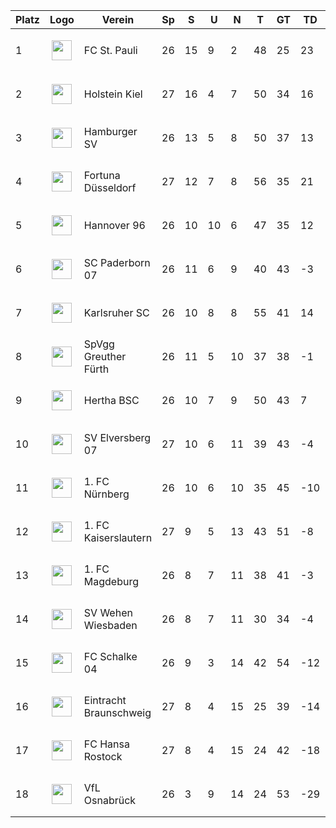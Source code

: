 |Platz|Logo|Verein|Sp|S|U|N|T|GT|TD|Pkte|Letzte 5|Spiel|
|-----|----|------|--|-|-|-|-|--|--|----|--------|-----|
|1|<p align="center"><img src="https://upload.wikimedia.org/wikipedia/de/b/b3/Fc_st_pauli_logo.svg" height="32"/></p>|FC St. Pauli|26|15|9|2|48|25|23|54|✅✅❌✅✅||
|2|<p align="center"><img src="https://upload.wikimedia.org/wikipedia/commons/thumb/3/30/Holstein_Kiel_Logo.svg/300px-Holstein_Kiel_Logo.svg.png" height="32"/></p>|Holstein Kiel|27|16|4|7|50|34|16|52|✅✅➖❌✅|1:0 (FC Hansa Rostock)|
|3|<p align="center"><img src="https://upload.wikimedia.org/wikipedia/commons/f/f7/Hamburger_SV_logo.svg" height="32"/></p>|Hamburger SV|26|13|5|8|50|37|13|44|✅❌❌✅➖||
|4|<p align="center"><img src="https://upload.wikimedia.org/wikipedia/commons/thumb/9/94/Fortuna_D%C3%BCsseldorf.svg/150px-Fortuna_D%C3%BCsseldorf.svg.png" height="32"/></p>|Fortuna Düsseldorf|27|12|7|8|56|35|21|43|✅✅➖✅➖|0:1 (1. FC Kaiserslautern)|
|5|<p align="center"><img src="https://upload.wikimedia.org/wikipedia/commons/c/cd/Hannover_96_Logo.svg" height="32"/></p>|Hannover 96|26|10|10|6|47|35|12|40|➖➖➖❌✅||
|6|<p align="center"><img src="https://upload.wikimedia.org/wikipedia/commons/e/e3/SC_Paderborn_07_Logo.svg" height="32"/></p>|SC Paderborn 07|26|11|6|9|40|43|-3|39|❌➖➖✅❌||
|7|<p align="center"><img src="https://upload.wikimedia.org/wikipedia/commons/c/c8/Karlsruher_SC_Logo_2.svg" height="32"/></p>|Karlsruher SC|26|10|8|8|55|41|14|38|✅❌✅✅➖||
|8|<p align="center"><img src="https://i.imgur.com/pwuVbKr.png" height="32"/></p>|SpVgg Greuther Fürth|26|11|5|10|37|38|-1|38|❌❌❌✅❌||
|9|<p align="center"><img src="https://i.imgur.com/apFwbYZ.png" height="32"/></p>|Hertha BSC|26|10|7|9|50|43|7|37|✅❌➖➖✅||
|10|<p align="center"><img src="https://upload.wikimedia.org/wikipedia/commons/d/d4/SV_Elversberg_Logo_2015.svg" height="32"/></p>|SV Elversberg 07|27|10|6|11|39|43|-4|36|❌✅❌❌✅|0:0 (Eintracht Braunschweig)|
|11|<p align="center"><img src="https://upload.wikimedia.org/wikipedia/commons/f/fa/1._FC_N%C3%BCrnberg_logo.svg" height="32"/></p>|1. FC Nürnberg|26|10|6|10|35|45|-10|36|❌✅✅❌➖||
|12|<p align="center"><img src="https://upload.wikimedia.org/wikipedia/commons/d/d3/Logo_1_FC_Kaiserslautern.svg" height="32"/></p>|1. FC Kaiserslautern|27|9|5|13|43|51|-8|32|➖✅✅❌➖|1:0 (Fortuna Düsseldorf)|
|13|<p align="center"><img src="https://upload.wikimedia.org/wikipedia/commons/thumb/8/84/1._FC_Magdeburg.svg/210px-1._FC_Magdeburg.svg.png" height="32"/></p>|1. FC Magdeburg|26|8|7|11|38|41|-3|31|❌❌➖✅❌||
|14|<p align="center"><img src="https://upload.wikimedia.org/wikipedia/de/thumb/3/3d/Logo_SV_Wehen_Wiesbaden.svg/1024px-Logo_SV_Wehen_Wiesbaden.svg.png" height="32"/></p>|SV Wehen Wiesbaden|26|8|7|11|30|34|-4|31|❌➖✅❌❌||
|15|<p align="center"><img src="https://upload.wikimedia.org/wikipedia/commons/9/97/FC_Schalke_04_Logo.png" height="32"/></p>|FC Schalke 04|26|9|3|14|42|54|-12|30|❌➖✅❌✅||
|16|<p align="center"><img src="https://upload.wikimedia.org/wikipedia/de/4/45/Logo_Eintracht_Braunschweig.svg" height="32"/></p>|Eintracht Braunschweig|27|8|4|15|25|39|-14|28|✅❌❌➖❌|0:0 (SV Elversberg 07)|
|17|<p align="center"><img src="https://upload.wikimedia.org/wikipedia/commons/0/00/FC_Hansa_Logo_seit_2009.png" height="32"/></p>|FC Hansa Rostock|27|8|4|15|24|42|-18|28|✅✅❌❌➖|0:1 (Holstein Kiel)|
|18|<p align="center"><img src="https://upload.wikimedia.org/wikipedia/commons/2/24/Logo_Vfl_Osnabrueck_2017.png" height="32"/></p>|VfL Osnabrück|26|3|9|14|24|53|-29|18|❌❌✅✅❌||
